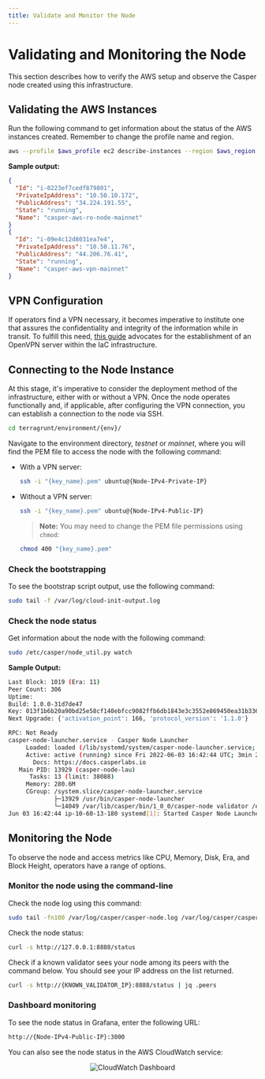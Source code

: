 ```yaml
---
title: Validate and Monitor the Node
---
```


# Validating and Monitoring the Node

This section describes how to verify the AWS setup and observe the Casper node created using this infrastructure.

## Validating the AWS Instances

Run the following command to get information about the status of the AWS instances created. Remember to change the profile name and region.

```bash
aws --profile $aws_profile ec2 describe-instances --region $aws_region --filters Name=instance-state-name,Values=running | jq '.Reservations[] | .Instances[] | {Id: .InstanceId, PrivateIpAddress: .PrivateIpAddress, PublicAddress: .PublicIpAddress, State: .State.Name, Name: .Tags[]|select(.Key=="Name")|.Value}'
```

**Sample output:**

```json
{
  "Id": "i-0223ef7cedf879801",
  "PrivateIpAddress": "10.50.10.172",
  "PublicAddress": "34.224.191.55",
  "State": "running",
  "Name": "casper-aws-ro-node-mainnet"
}
{
  "Id": "i-09e4c12d8031ea7e4",
  "PrivateIpAddress": "10.50.11.76",
  "PublicAddress": "44.206.76.41",
  "State": "running",
  "Name": "casper-aws-vpn-mainnet"
}
```

## VPN Configuration

If operators find a VPN necessary, it becomes imperative to institute one that assures the confidentiality and integrity of the information while in transit. To fulfill this need, [this guide](./6-open-vpn.md) advocates for the establishment of an OpenVPN server within the IaC infrastructure.

## Connecting to the Node Instance

At this stage, it's imperative to consider the deployment method of the infrastructure, either with or without a VPN. Once the node operates functionally and, if applicable, after configuring the VPN connection, you can establish a connection to the node via SSH.

```bash
cd terragrunt/environment/{env}/
```

Navigate to the environment directory, *testnet* or *mainnet*, where you will find the PEM file to access the node with the following command:

- With a VPN server:

  ```bash
  ssh -i "{key_name}.pem" ubuntu@{Node-IPv4-Private-IP}
  ```

- Without a VPN server:

  ```bash
  ssh -i "{key_name}.pem" ubuntu@{Node-IPv4-Public-IP}
  ```

  > **Note:** You may need to change the PEM file permissions using `chmod`:

  ```bash
  chmod 400 "{key_name}.pem"
  ```

### Check the bootstrapping

To see the bootstrap script output, use the following command:

```bash
sudo tail -f /var/log/cloud-init-output.log
```

### Check the node status

Get information about the node with the following command:

```bash
sudo /etc/casper/node_util.py watch
```

**Sample Output:**

```bash
Last Block: 1019 (Era: 11)
Peer Count: 306
Uptime:
Build: 1.0.0-31d7de47
Key: 013f1b6b20a90bd25e58cf140ebfcc9082ffb6db1843e3c3552e869450ea31b336
Next Upgrade: {'activation_point': 166, 'protocol_version': '1.1.0'}

RPC: Not Ready
casper-node-launcher.service - Casper Node Launcher
     Loaded: loaded (/lib/systemd/system/casper-node-launcher.service; enabled; vendor preset: enabled)
     Active: active (running) since Fri 2022-06-03 16:42:44 UTC; 3min 25s ago
       Docs: https://docs.casperlabs.io
   Main PID: 13929 (casper-node-lau)
      Tasks: 13 (limit: 38088)
     Memory: 280.6M
     CGroup: /system.slice/casper-node-launcher.service
             ├─13929 /usr/bin/casper-node-launcher
             └─14049 /var/lib/casper/bin/1_0_0/casper-node validator /etc/casper/1_0_0/config.toml
Jun 03 16:42:44 ip-10-60-13-180 systemd[1]: Started Casper Node Launcher.
```

## Monitoring the Node

To observe the node and access metrics like CPU, Memory, Disk, Era, and Block Height, operators have a range of options.

### Monitor the node using the command-line

Check the node log using this command:

```bash
sudo tail -fn100 /var/log/casper/casper-node.log /var/log/casper/casper-node.stderr.log
```

Check the node status:

```bash
curl -s http://127.0.0.1:8888/status
```

Check if a known validator sees your node among its peers with the command below. You should see your IP address on the list returned.

```bash
curl -s http://{KNOWN_VALIDATOR_IP}:8888/status | jq .peers
```

### Dashboard monitoring

To see the node status in Grafana, enter the following URL:

```bash
http://{Node-IPv4-Public-IP}:3000
```

You can also see the node status in the AWS CloudWatch service:

<p align="center">
<img src={"/image/operators/cloudwatch-dashboard.png"} alt="CloudWatch Dashboard"/>
</p>